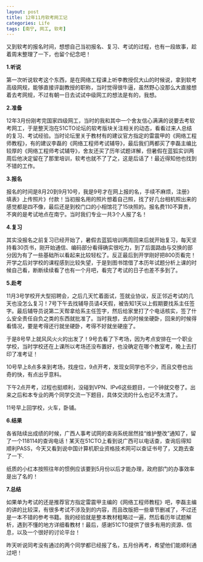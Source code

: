 ```yaml
---
layout: post
title: 12年11月软考网工记
categories: Life
tags: [南宁, 网工, 软考]
---
```


又到软考的报名时间，想想自己当初报名、复习、考试的过程，也有一段故事，趁着周末整理了一下，也留个纪念吧！

**1.听说**

第一次听说软考这个东西，是在网络工程课上听李教授侃大山的时候说，拿到软考高级网规，能够直接评副教授的职称，当时觉得很牛逼，虽然野心没那么大直接想着去考网规，不过有朝一日去试试中级网工的想法是有的，我想。

**2.准备**

12年3月份刚考完国家四级网工，当时的我和其中一个舍友信心满满的说要去考软考网工，于是整天泡在51CTO论坛的软考版块关注相关的动态，看看过来人总结的复习、考试经验。当时论坛里关于教材有的建议官方指定的雷震甲的《网络工程师教程》，有的建议李磊的《网络工程师考试辅导》，最后我们两都买了李磊主编比较厚的《网络工程师考试辅导》，舍友还买了历年试题详解，但暑假在蓝狐实训两周后他决定留在了那里培训，软考也就不了了之，这是后话了！最近得知他也找到不错的工作。

**3.报名**

报名的时间是8月20到9月10号，我是9号才在网上报的名，手续不麻烦，注册》填表》上传照片》付款！当初报名用的照片想着自己照，找了好几台相机照出来的感觉都是四不像，最后还是到校门口的小相馆花了15块照的。报名费110不算贵，不爽的是考试地点在南宁。当时我们专业一共3个人报了名！

**4.复习**

其实没报名之前复习已经开始了，暑假去蓝狐培训两周回来后就开始复习，每天坚持看30页书，刚开始通信、编码部分看得确实很吃力，到了后面路由与交换的部分因为有了一些基础所以看起来比较轻松了。反正最后到开学刚好把800页看完！开学之后对学校的课程感到比较失望，于是到图书馆借了本历年试题分析上课的时候自己看，断断续续看了也有一个月吧，看完了考试的日子也差不多到了。

**5.赴考**

11月3号学校开大型招聘会，之后几天忙着面试，签就业协议，反正邻近考试的几天也没怎么复习！7号下午去找辅导员请4天假，被告知1天以上假期要找系主任签字。最后辅导员说第二天帮拿给系主任签字，然后给家里打了个电话核实，签了什么安全责任自负之类的东西就批准了。当时我想，去的时候坐硬卧，回来的时候得看情况，要是考得还行就坐硬卧，考得不好就坐硬座了。

于是8号早上就风风火火的出发了！9号去看了下考场，因为考点安排在一个职业学校，当时学校还在上课所以考场还没布置好，也没确定在哪个教室考，晚上去打印了准考证！

10号早上8点多来到考场，找座位，9点开考，发现女同学也不少，而且交卷也出奇的快，有点出乎意料。

下午2点开考，过程也挺顺利，没碰到VPN、IPv6这些题目，一个钟就交卷了。出来之后和本专业的两个同学交流一下题目，具体交流的什么也记不太清了。

11号早上回学校，火车，卧铺。

**6.结果**

各省陆续出成绩的时候，广西人事考试网的查询系统居然挂“维护整改”通知了，留了一个118114的查询电话！某天在51CTO上看到说广西可以电话查，查询后得知顺利PASS，今天又看到说中国计算机职业资格技术网可以查证书号了，又跑去查了一下.

纸质的小红本按照往年的惯例应该要到5月份以后才能办理，政府部门的办事效率是出了名的！

**7.总结**

如果单为考试的还是推荐官方指定雷震甲主编的《网络工程师教程》吧，李磊主编的讲的比较深，有很多考试不涉及到的内容，而且改版把一些章节删减了，不过还是一本不错的参考书籍。我的经验就是整本教材粗略过一遍，然后看历年试题解析，遇到不懂的地方详细看教材！最后，感谢51CTO提供了很多有用的资源、信息，以及一个很好的讨论平台！

昨天听说同考没有通过的两个同学都已经报了名，五月份再考，希望他们能顺利通过吧！

